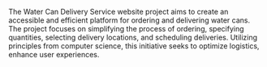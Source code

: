The Water Can Delivery Service website project aims to create an accessible and efficient platform for ordering and delivering water cans. 
The project focuses on simplifying the process of ordering, specifying quantities, selecting delivery locations, and scheduling deliveries. 
Utilizing principles from computer science, this initiative seeks to optimize logistics, enhance user experiences.
